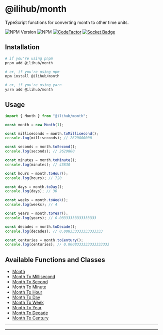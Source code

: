 # @ilihub/month

TypeScript functions for converting month to other time units.

![NPM Version](https://img.shields.io/npm/v/%40ilihub%2Fmonth?color=33cd56&logo=npm)
![NPM](https://img.shields.io/npm/l/%40ilihub%2Fmonth)
[![CodeFactor](https://www.codefactor.io/repository/github/ilihub/npm/badge)](https://www.codefactor.io/repository/github/ilihub/npm)
[![Socket Badge](https://socket.dev/api/badge/npm/package/@ilihub/month)](https://socket.dev/npm/package/@ilihub/month)

## Installation

```bash
# if you're using pnpm
pnpm add @ilihub/month

# or, if you're using npm
npm install @ilihub/month

# or, if you're using yarn
yarn add @ilihub/month
```

## Usage

```javascript
import { Month } from "@ilihub/month";

const month = new Month(1);

const milliseconds = month.toMillisecond();
console.log(milliseconds); // 2629800000

const seconds = month.toSecond();
console.log(seconds); // 2629800

const minutes = month.toMinute();
console.log(minutes); // 43830

const hours = month.toHour();
console.log(hours); // 720

const days = month.toDay();
console.log(days); // 30

const weeks = month.toWeek();
console.log(weeks); // 4

const years = month.toYear();
console.log(years); // 0.08333333333333333

const decades = month.toDecade();
console.log(decades); // 0.008333333333333333

const centuries = month.toCentury();
console.log(centuries); // 0.0008333333333333333
```

## Available Functions and Classes

- [Month](https://www.npmjs.com/package/@ilihub/month)
- [Month To Millisecond](https://www.npmjs.com/package/@ilihub/month-to-millisecond)
- [Month To Second](https://www.npmjs.com/package/@ilihub/month-to-second)
- [Month To Minute](https://www.npmjs.com/package/@ilihub/month-to-minute)
- [Month To Hour](https://www.npmjs.com/package/@ilihub/month-to-hour)
- [Month To Day](https://www.npmjs.com/package/@ilihub/month-to-day)
- [Month To Week](https://www.npmjs.com/package/@ilihub/month-to-week)
- [Month To Year](https://www.npmjs.com/package/@ilihub/month-to-year)
- [Month To Decade](https://www.npmjs.com/package/@ilihub/month-to-decade)
- [Month To Century](https://www.npmjs.com/package/@ilihub/month-to-century)

---

<!-- sponsors_and_backers_section_start -->

<!-- sponsors_and_backers_section_end -->

---
